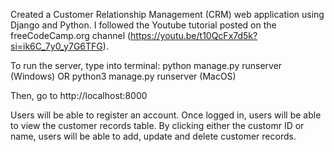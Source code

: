 Created a Customer Relationship Management (CRM) web application using Django and Python. I followed the Youtube tutorial posted on the freeCodeCamp.org channel (https://youtu.be/t10QcFx7d5k?si=ik6C_7y0_y7G6TFG).

To run the server, type into terminal:  python manage.py runserver (Windows) OR  python3 manage.py runserver (MacOS)

Then, go to http://localhost:8000

Users will be able to register an account. Once logged in, users will be able to view the customer records table. 
By clicking either the customr ID or name, users will be able to add, update and delete customer records.
